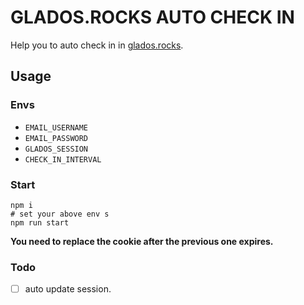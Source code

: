# GLADOS.ROCKS AUTO CHECK IN

Help you to auto check in in [glados.rocks](https://glados.rocks/console).

## Usage

### Envs

- `EMAIL_USERNAME`
- `EMAIL_PASSWORD`
- `GLADOS_SESSION`
- `CHECK_IN_INTERVAL`

### Start

```shell
npm i 
# set your above env s
npm run start
```

**You need to replace the cookie after the previous one expires.**

### Todo

- [ ] auto update session.